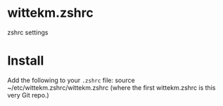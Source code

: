 # wittekm.zshrc
zshrc settings

# Install
Add the following to your `.zshrc` file:
    source ~/etc/wittekm.zshrc/wittekm.zshrc
(where the first wittekm.zshrc is this very Git repo.)
